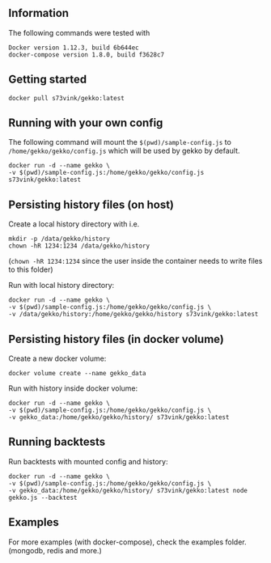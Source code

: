 ## Information

The following commands were tested with
```
Docker version 1.12.3, build 6b644ec
docker-compose version 1.8.0, build f3628c7
```

## Getting started
```
docker pull s73vink/gekko:latest
```

## Running with your own config

The following command will mount the `$(pwd)/sample-config.js` to `/home/gekko/gekko/config.js` which will be used by gekko by default.
```
docker run -d --name gekko \
-v $(pwd)/sample-config.js:/home/gekko/gekko/config.js s73vink/gekko:latest
```

## Persisting history files (on host)

Create a local history directory with i.e.
```
mkdir -p /data/gekko/history
chown -hR 1234:1234 /data/gekko/history
```
(`chown -hR 1234:1234` since the user inside the container needs to write files to this folder)

Run with local history directory:
```
docker run -d --name gekko \
-v $(pwd)/sample-config.js:/home/gekko/gekko/config.js \
-v /data/gekko/history:/home/gekko/gekko/history s73vink/gekko:latest
```

## Persisting history files (in docker volume)

Create a new docker volume:
```
docker volume create --name gekko_data
```

Run with history inside docker volume:
```
docker run -d --name gekko \
-v $(pwd)/sample-config.js:/home/gekko/gekko/config.js \
-v gekko_data:/home/gekko/gekko/history/ s73vink/gekko:latest
```

## Running backtests

Run backtests with mounted config and history:
```
docker run -d --name gekko \
-v $(pwd)/sample-config.js:/home/gekko/gekko/config.js \
-v gekko_data:/home/gekko/gekko/history/ s73vink/gekko:latest node gekko.js --backtest
```


## Examples

For more examples (with docker-compose), check the examples folder. (mongodb, redis and more.)
